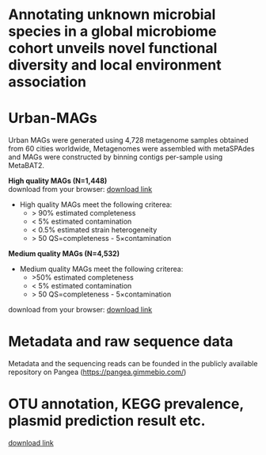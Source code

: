 # Annotating unknown microbial species in a global microbiome cohort unveils novel functional diversity and local environment association
# Urban-MAGs
Urban MAGs were generated using 4,728 metagenome samples obtained from 60 cities worldwide, Metagenomes were assembled with  metaSPAdes and MAGs were constructed by binning contigs per-sample using MetaBAT2.

<b>High quality MAGs (N=1,448)</b>   
download from your browser: [download link](www.unimd.org/files/MetaSUB_HQ_MAGs.tar.gz)  
  
* High quality MAGs meet the following criterea:
	*  \> 90% estimated completeness
	*  < 5% estimated contamination
	*  < 0.5% estimated strain heterogeneity
	*  \> 50 QS=completeness - 5×contamination

<b>Medium quality MAGs (N=4,532)</b>  
* Medium quality MAGs meet the following criterea:
	*  \>50% estimated completeness
	*  < 5% estimated contamination
	*  \> 50 QS=completeness - 5×contamination
	
download from your browser: [download link](www.unimd.org/files/MetaSUB_MQ_MAGs.tar.gz)  

# Metadata and raw sequence data
Metadata and the sequencing reads can be founded in the publicly available repository on Pangea (https://pangea.gimmebio.com/)
# OTU annotation, KEGG prevalence, plasmid prediction result etc. 
[download link](www.unimd.org/files/SupplementaryData.zip)
